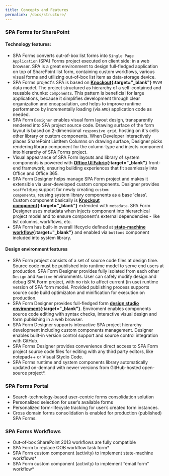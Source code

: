 ```yaml
---
title: Concepts and Features
permalink: /docs/structure/
---
```


### SPA Forms for SharePoint
#### Technology features:

* SPA Forms converts out-of-box list forms into <code>Single Page Application</code> (SPA) Forms project executed on client side: in a web browser.  SPA is a great environment to design full-fledged application on top of SharePoint list form, containing custom workflows, various visual forms and utilizing out-of-box list item as data-storage device.
* SPA Forms project's SPA is based on <b>[Knockout](http://knockoutjs.com/documentation/introduction.html){:target="_blank"}</b> <code>MVVM</code> data model. The project structured as hierarchy of a self-contained and reusable chunks: <code>components</code>. This pattern is beneficial for large applications, because it simplifies development through clear organization and encapsulation, and helps to improve runtime performance by incrementally loading (via <code>AMD</code>) application code as needed.
* SPA Form <code>Designer</code> enables visual form layout design, transparently rendered into SPA project source code. Drawing surface of the form layout is based on 2-dimensional <code>responsive grid</code>, hosting on it's cells other library or custom components. When Developer interactively places SharePoint ListItem Columns on drawing surface, Designer picks rendering library component for the column-type and injects component into hierarchy of SPA Forms project. 
* Visual appearance of SPA Form layouts and library of system components is powered with <b>[Office UI Fabric](https://dev.office.com/fabric){:target="_blank"}</b> front-end framework, ensuring building experiences that fit seamlessly into Office and Office 365.
* SPA Form Designer helps manage SPA Form project and makes it extensible via user-developed custom components. Designer provides <code>scaffolding</code> support for newly creating <code>custom components</code>, reusing system library components as a base 'class'. Custom component basically is <b>[Knockout component](http://knockoutjs.com/documentation/component-overview.html){:target="_blank"}</b> extended with <code>metadata</code>. SPA Form Designer uses metadata when injects component into hierarchical project model and to ensure component's external dependencies - like list columns, workflows, etc.    
* SPA Form has built-in overall lifecycle defined at <b>[state-machine workflow](/docs/usage/#formstates){:target="_blank"}</b> and enabled via <code>buttons</code> component included into system library. 


#### Design environment features

* SPA Form project consists of a set of source code files at design time. Source code must be published into runtime model to serve end users at production. SPA Form Designer provides fully isolated from each other <code>Design</code> and <code>Runtime</code> environments. User can safely modify design and debug SPA Form project, with no risk to affect current (in use) runtime version of SPA form model. Provided publishing process supports source code build optimizaton and minification for execution on production.
* SPA Form Designer provides full-fledged form <b>[design studio environment](/docs/designer-overview/){:target="_blank"}</b>. Enviroment enables components source code editing with syntax checks, interactive visual design and form publishing in a web browser. 
* SPA Form Designer supports interactive SPA project hierarchy development including custom components management. Designer enables built-in version control support and source control integration with GitHub. 
* SPA Forms Designer provides convenience direct access to SPA Form project source code files for editing with any third party editors, like notepad++ or Visual Stydio Code.
* SPA Forms runtime and system components library automatically updated on-demand with newer versions from GitHub-hosted open-source project*.

### SPA Forms Portal
* Search-technology-based user-centric forms consolidation solution
* Personalized selection for user’s available forms
* Personalized form-lifecycle tracking for user’s created form instances.
* Cross domain forms consolidation is enabled for production (published) SPA Forms.

### SPA Forms Workflows
* Out-of-box SharePoint 2013 workflows are fully compatible
* SPA Form to replace OOB workflow task form*
* SPA Form custom component (activity) to implement state-machine workflows*
* SPA Form custom component (activity) to implement “email form” workflow*

